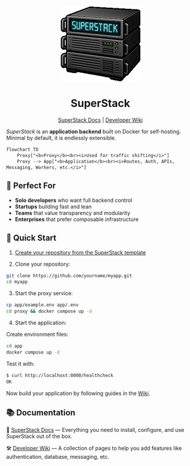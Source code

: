 <p align="center">
  <img alt="SuperStack logo" src="https://github.com/explodinglabs/superstack/blob/main/logo.png?raw=true" />
</p>

<h1 align="center">SuperStack</h1>

<p align="center">
  <a href="https://explodinglabs.com/superstack/">SuperStack Docs</a>
  | <a href="https://github.com/explodinglabs/superstack/wiki">Developer Wiki</a>
</p>

_SuperStack_ is an **application backend** built on Docker for self-hosting.
Minimal by default, it is endlessly extensible.

```mermaid
flowchart TD
    Proxy["<b>Proxy</b><br><i>Used for traffic shifting</i>"]
    Proxy --> App["<b>Application</b><br><i>Routes, Auth, APIs, Messaging, Workers, etc.</i>"]
```

## 🎯 Perfect For

- **Solo developers** who want full backend control
- **Startups** building fast and lean
- **Teams** that value transparency and modularity
- **Enterprises** that prefer composable infrastructure

## 🚀 Quick Start

1. [Create your repository from the SuperStack template](https://github.com/explodinglabs/superstack/generate)

2. Clone your repository:

```sh
git clone https://github.com/yourname/myapp.git
cd myapp
```

3. Start the proxy service:

```sh
cp app/example.env app/.env
cd proxy && docker compose up -d
```

4. Start the application:

Create environment files:

```sh
cd app
docker compose up -d
```

Test it with:

```sh
$ curl http://localhost:8000/healthcheck
OK
```

Now build your application by following guides in the
[Wiki](/explodinglabs/superstack/wiki).

## 📚 Documentation

📖 [SuperStack Docs](https://explodinglabs.com/superstack/) — Everything you
need to install, configure, and use SuperStack out of the box.

🛠️ [Developer Wiki](https://github.com/explodinglabs/superstack/wiki) — A
collection of pages to help you add features like authentication, database,
messaging, etc.
